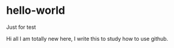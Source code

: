 # hello-world
Just for test

Hi all
  I am totally new here, I write this to study how to use github.
